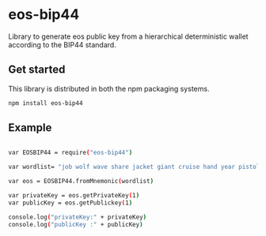 # eos-bip44
Library to generate eos public key from a hierarchical deterministic wallet according to the BIP44 standard.

## Get started
This library is distributed in both the npm packaging systems.

```sh
npm install eos-bip44
```

## Example

```sh

var EOSBIP44 = require("eos-bip44")

var wordlist= "job wolf wave share jacket giant cruise hand year pistol brave flush"

var eos = EOSBIP44.fromMnemonic(wordlist)

var privateKey = eos.getPrivateKey(1)
var publicKey = eos.getPublickey(1)

console.log("privateKey:" + privateKey)
console.log("publicKey :" + publicKey)

```